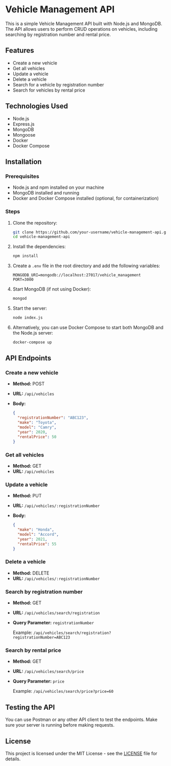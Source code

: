 # Vehicle Management API

This is a simple Vehicle Management API built with Node.js and MongoDB. The API allows users to perform CRUD operations on vehicles, including searching by registration number and rental price.

## Features

- Create a new vehicle
- Get all vehicles
- Update a vehicle
- Delete a vehicle
- Search for a vehicle by registration number
- Search for vehicles by rental price

## Technologies Used

- Node.js
- Express.js
- MongoDB
- Mongoose
- Docker
- Docker Compose

## Installation

### Prerequisites

- Node.js and npm installed on your machine
- MongoDB installed and running
- Docker and Docker Compose installed (optional, for containerization)

### Steps

1. Clone the repository:

   ```sh
   git clone https://github.com/your-username/vehicle-management-api.git
   cd vehicle-management-api
   ```

2. Install the dependencies:

   ```sh
   npm install
   ```

3. Create a `.env` file in the root directory and add the following variables:

   ```plaintext
   MONGODB_URI=mongodb://localhost:27017/vehicle_management
   PORT=3000
   ```

4. Start MongoDB (if not using Docker):

   ```sh
   mongod
   ```

5. Start the server:

   ```sh
   node index.js
   ```

6. Alternatively, you can use Docker Compose to start both MongoDB and the Node.js server:

   ```sh
   docker-compose up
   ```

## API Endpoints

### Create a new vehicle

- **Method:** POST
- **URL:** `/api/vehicles`
- **Body:**

  ```json
  {
    "registrationNumber": "ABC123",
    "make": "Toyota",
    "model": "Camry",
    "year": 2020,
    "rentalPrice": 50
  }
  ```

### Get all vehicles

- **Method:** GET
- **URL:** `/api/vehicles`

### Update a vehicle

- **Method:** PUT
- **URL:** `/api/vehicles/:registrationNumber`
- **Body:**

  ```json
  {
    "make": "Honda",
    "model": "Accord",
    "year": 2021,
    "rentalPrice": 55
  }
  ```

### Delete a vehicle

- **Method:** DELETE
- **URL:** `/api/vehicles/:registrationNumber`

### Search by registration number

- **Method:** GET
- **URL:** `/api/vehicles/search/registration`
- **Query Parameter:** `registrationNumber`

  Example: `/api/vehicles/search/registration?registrationNumber=ABC123`

### Search by rental price

- **Method:** GET
- **URL:** `/api/vehicles/search/price`
- **Query Parameter:** `price`

  Example: `/api/vehicles/search/price?price=60`

## Testing the API

You can use Postman or any other API client to test the endpoints. Make sure your server is running before making requests.

## License

This project is licensed under the MIT License - see the [LICENSE](LICENSE) file for details.
```
